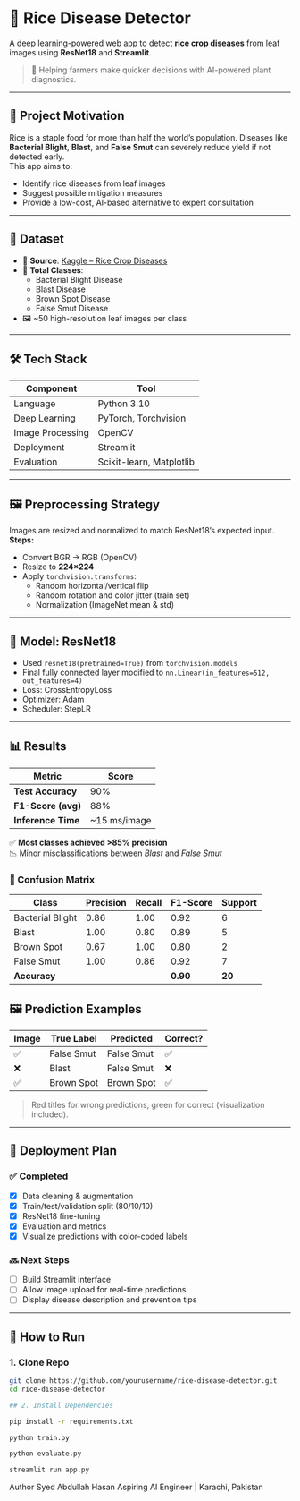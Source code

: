 # 🌾 Rice Disease Detector

A deep learning-powered web app to detect **rice crop diseases** from leaf images using **ResNet18** and **Streamlit**.  

> 🚜 Helping farmers make quicker decisions with AI-powered plant diagnostics.

---

## 📌 Project Motivation

Rice is a staple food for more than half the world’s population. Diseases like **Bacterial Blight**, **Blast**, and **False Smut** can severely reduce yield if not detected early.  
This app aims to:
- Identify rice diseases from leaf images
- Suggest possible mitigation measures
- Provide a low-cost, AI-based alternative to expert consultation

---

## 🧠 Dataset

- 📂 **Source**: [Kaggle – Rice Crop Diseases](https://www.kaggle.com/datasets/thegoanpanda/rice-crop-diseases)
- 🔢 **Total Classes**:
  - Bacterial Blight Disease
  - Blast Disease
  - Brown Spot Disease
  - False Smut Disease
- 🖼️ ~50 high-resolution leaf images per class

---

## 🛠️ Tech Stack

| Component   | Tool                      |
|-------------|---------------------------|
| Language    | Python 3.10               |
| Deep Learning | PyTorch, Torchvision     |
| Image Processing | OpenCV                |
| Deployment  | Streamlit                 |
| Evaluation  | Scikit-learn, Matplotlib  |

---

## 🖼️ Preprocessing Strategy

Images are resized and normalized to match ResNet18’s expected input.  
**Steps:**
- Convert BGR → RGB (OpenCV)
- Resize to **224×224**
- Apply `torchvision.transforms`:
  - Random horizontal/vertical flip
  - Random rotation and color jitter (train set)
  - Normalization (ImageNet mean & std)

---

## 🧠 Model: ResNet18

- Used `resnet18(pretrained=True)` from `torchvision.models`
- Final fully connected layer modified to `nn.Linear(in_features=512, out_features=4)`
- Loss: CrossEntropyLoss  
- Optimizer: Adam  
- Scheduler: StepLR  

---

## 📊 Results

| Metric        | Score   |
|---------------|---------|
| **Test Accuracy**  | 90%     |
| **F1-Score (avg)** | 88%     |
| **Inference Time** | ~15 ms/image |

✅ **Most classes achieved >85% precision**  
📉 Minor misclassifications between *Blast* and *False Smut*

### 📌 Confusion Matrix

| Class            | Precision | Recall | F1-Score | Support |
|------------------|-----------|--------|----------|---------|
| Bacterial Blight | 0.86      | 1.00   | 0.92     | 6       |
| Blast            | 1.00      | 0.80   | 0.89     | 5       |
| Brown Spot       | 0.67      | 1.00   | 0.80     | 2       |
| False Smut       | 1.00      | 0.86   | 0.92     | 7       |
| **Accuracy**     |           |        | **0.90** | **20**  |

## 🖼️ Prediction Examples

| Image | True Label | Predicted | Correct? |
|-------|------------|-----------|----------|
| ✅   | False Smut | False Smut | ✅        |
| ❌   | Blast       | False Smut | ❌        |
| ✅   | Brown Spot  | Brown Spot | ✅        |

> Red titles for wrong predictions, green for correct (visualization included).

---

## 🚀 Deployment Plan

### ✅ Completed
- [x] Data cleaning & augmentation  
- [x] Train/test/validation split (80/10/10)  
- [x] ResNet18 fine-tuning  
- [x] Evaluation and metrics  
- [x] Visualize predictions with color-coded labels  

### 🔜 Next Steps
- [ ] Build Streamlit interface  
- [ ] Allow image upload for real-time predictions  
- [ ] Display disease description and prevention tips  

---

## 🧪 How to Run

### 1. Clone Repo
```bash
git clone https://github.com/yourusername/rice-disease-detector.git
cd rice-disease-detector

## 2. Install Dependencies

pip install -r requirements.txt

python train.py

python evaluate.py

streamlit run app.py
```

Author
Syed Abdullah Hasan
Aspiring AI Engineer | Karachi, Pakistan
